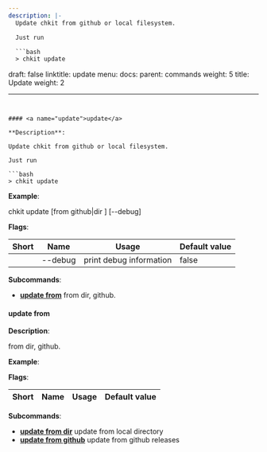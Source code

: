 ```yaml
---
description: |-
  Update chkit from github or local filesystem.

  Just run

  ```bash
  > chkit update
  ```
draft: false
linktitle: update
menu:
  docs:
    parent: commands
    weight: 5
title: Update
weight: 2

---
```


#### <a name="update">update</a>

**Description**:

Update chkit from github or local filesystem.

Just run

```bash
> chkit update
```

**Example**:

chkit update [from github|dir <path>] [--debug]

**Flags**:

| Short | Name | Usage | Default value |
| ----- | ---- | ----- | ------------- |
|  | --debug | print debug information | false |


**Subcommands**:

* **[update from](#update_from)** from dir, github.


#### <a name="update_from">update from</a>

**Description**:

from dir, github.

**Example**:



**Flags**:

| Short | Name | Usage | Default value |
| ----- | ---- | ----- | ------------- |


**Subcommands**:

* **[update from dir](#update_from_dir)** update from local directory
* **[update from github](#update_from_github)** update from github releases


